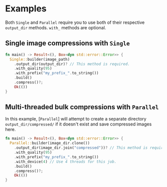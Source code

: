 # Examples
Both `Single` and `Parallel` require you to use both of their respective `output_dir` methods. `with_` methods are optional.

## Single image compressions with `Single`
```rust
fn main() -> Result<(), Box<dyn std::error::Error>> {
  Single::builder(image_path)
    .output_dir(output_dir)? // This method is required.
    .with_quality(95)
    .with_prefix("my_prefix_".to_string())
    .build()
    .compress()?;
    Ok(())
}
```
## Multi-threaded bulk compressions with `Parallel`
In this example, [`Parallel`] will attempt to create a separate directory `output_dir/compressed/` if it doesn't exist and save compressed images here.
```rust
fn main() -> Result<(), Box<dyn std::error::Error>> {
  Parallel::builder(image_dir.clone())
    .output_dir(image_dir.join("compressed"))? // This method is required.
    .with_quality(95)
    .with_prefix("my_prefix_".to_string())
    .with_device(4) // Use 4 threads for this job.
    .build()
    .compress()?;
    Ok(())
}
```
